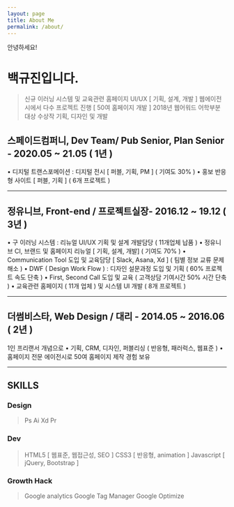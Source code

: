 ```yaml
---
layout: page
title: About Me
permalink: /about/
---
```


안녕하세요!

# 백규진입니다.
> 신규 이러닝 시스템 및 교육관련 홈페이지 UI/UX [ 기획, 설계, 개발 ]
> 웹에이전시에서 다수 프로젝트 진행 [ 50여 홈페이지 개발 ]
> 2018년 웹어워드 어학부분 대상 수상작 기획, 디자인 및 개발


## 스페이드컴퍼니, Dev Team/ Pub Senior, Plan Senior - 2020.05 ~ 21.05 ( 1년 )
• 디지털 트랜스포메이션 : 디지털 전시 [ 퍼블, 기획, PM ] ( 기여도 30% )
• 홍보 반응형 사이트 [ 퍼블, 기획 ] ( 6개 프로젝트 )

---

## 정유니브, Front-end / 프로젝트실장- 2016.12 ~ 19.12 ( 3년 )
• 구 이러닝 시스템 : 리뉴얼 UI/UX 기획 및 설계 개발담당 ( 11개업체 납품 )
• 정유니브 CI, 브랜드 및 홈페이지 리뉴얼 [ 기획, 설계, 개발] ( 기여도 70% )
• Communication Tool 도입 및 교육담당 [ Slack, Asana, Xd ] ( 팀별 정보 교류 문제 해소 )
• DWF ( Design Work Flow ) : 디자인 설문과정 도입 및 기획 ( 60% 프로젝트 속도 단축 )
• First, Second Call 도입 및 교육 ( 고객상담 기여시간 50% 시간 단축 )
• 교육관련 홈페이지 ( 11개 업체 ) 및 시스템 UI 개발 ( 8개 프로젝트 )

---

## 더썸비스타, Web Design / 대리 - 2014.05 ~ 2016.06 ( 2년 )
   1인 프리랜서 개념으로
• 기획, CRM, 디자인, 퍼블리싱 ( 반응형, 패러럭스, 웹표준 )
• 홈페이지 전문 에이전시로 50여 홈페이지 제작 경험 보유

---

## SKILLS

### Design
> Ps
> Ai
> Xd
> Pr

### Dev
> HTML5 [ 웹표준, 웹접근성, SEO ]
> CSS3 [ 반응형, animation ]
> Javascript [ jQuery, Bootstrap ]

### Growth Hack
> Google analytics
> Google Tag Manager
> Google Optimize
